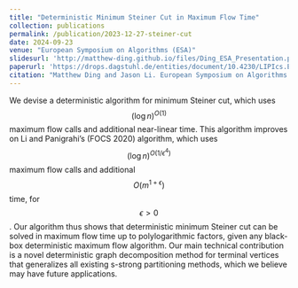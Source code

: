 ```yaml
---
title: "Deterministic Minimum Steiner Cut in Maximum Flow Time"
collection: publications
permalink: /publication/2023-12-27-steiner-cut
date: 2024-09-23
venue: "European Symposium on Algorithms (ESA)"
slidesurl: 'http://matthew-ding.github.io/files/Ding_ESA_Presentation.pdf'
paperurl: 'https://drops.dagstuhl.de/entities/document/10.4230/LIPIcs.ESA.2024.46'
citation: "Matthew Ding and Jason Li. European Symposium on Algorithms (ESA 2024)."
---
```


We devise a deterministic algorithm for minimum Steiner cut, which uses $$(\log n)^{O(1)}$$ maximum flow calls and additional near-linear time. This algorithm improves on Li and Panigrahi’s (FOCS 2020) algorithm, which uses $$(\log n)^{O(1/\epsilon^4)}$$ maximum flow calls and additional $$O(m^{1+\epsilon})$$ time, for $$\epsilon > 0$$. Our algorithm thus shows that deterministic minimum Steiner cut can be solved in maximum flow time up to polylogarithmic factors, given any black-box deterministic maximum flow algorithm. Our main technical contribution is a novel deterministic graph decomposition method for terminal vertices that generalizes all existing s-strong partitioning methods, which we believe may have future applications.